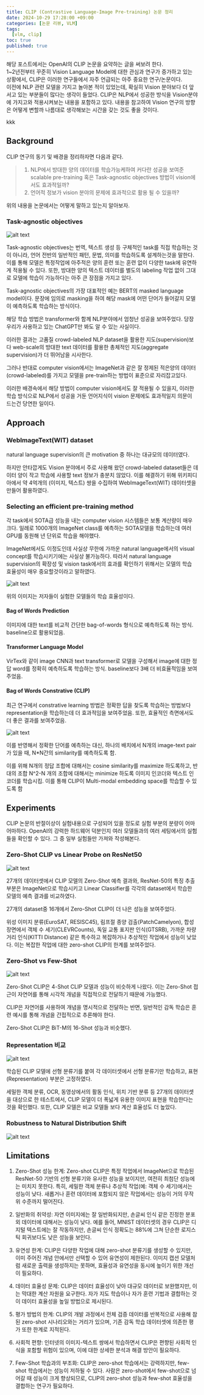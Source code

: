 ```yaml
---
title: CLIP (Contrastive Language-Image Pre-training) 논문 정리
date: 2024-10-29 17:28:00 +09:00
categories: [논문 리뷰, VLM]
tags:
  [vlm, clip]
toc: true
published: true
---
```


해당 포스트에서는 OpenAI의 CLIP 논문을 요약하는 글을 써보려 한다.\
1\~2년전부터 꾸준히 Vision Language Model에 대한 관심과 연구가 증가하고 있는 상황에서, CLIP은 이러한 연구들에서 자주 언급되는 아주 중요한 연구/논문이다.\
이전에 NLP 관련 모델을 가지고 놀아본 적이 있었는데, 확실히 Vision 분야보다 더 앞서고 있는 부분들이 많다는 생각이 들었다. CLIP은 NLP에서 성공한 방식을 Vision분야에 가지고와 적용시켜보는 내용을 포함하고 있다. 내용을 참고하여 Vision 연구의 방향은 어떻게 변할까 나름대로 생각해보는 시간을 갖는 것도 좋을 것이다.

kkk

## Background

CLIP 연구의 동기 및 배경을 정리하자면 다음과 같다.

> 1. NLP에서 방대한 양의 데이터를 학습가능케하여 커다란 성공을 보여준 scalable pre-training 혹은 Task-agnostic objectives 방법이 vision에서도 효과적일까?
> 2. 언어적 정보가 vision 분야의 문제에 효과적으로 활용 될 수 있을까?

위의 내용을 논문에서는 어떻게 말하고 있는지 알아보자.

### Task-agnostic objectives

![alt text](image-2.png)

Task-agnostic objectives는 번역, 텍스트 생성 등 구체적인 task를 직접 학습하는 것이 아니라, 언어 전반의 일반적인 패턴, 문법, 의미를 학습하도록 설계하는것을 말한다. 이를 통해 모델은 특정작업에 아주적은 양의 훈련 또는 훈련 없이 다양한 task에 유연하게 적용될 수 있다. 또한, 방대한 양의 텍스트 데이터를 별도의 labeling 작업 없이 그대로 모델에 학습이 가능하다는 아주 큰 장점을 가지고 있다.

Task-agnostic objectives의 가장 대표적인 예는 BERT의 masked language model이다. 문장에 임의로 masking을 하여 해당 mask에 어떤 단어가 들어갈지 모델이 예측하도록 학습하는 방식이다.

해당 학습 방법은 transformer와 함께 NLP분야에서 엄청난 성공을 보여주었다. 당장 우리가 사용하고 있는 ChatGPT만 봐도 알 수 있는 사실이다.

이러한 결과는 고품질 crowd-labeled NLP dataset을 활용한 지도(supervision)보다 web-scale의 방대한 text 데이터를 활용한 총체적인 지도(aggregate supervision)가 더 뛰어남을 시사한다.

그러나 반대로 computer vision에서는 ImageNet과 같은 잘 정제된 적은양의 데이터(crowd-labeled)를 가지고 모델을 pre-train하는 방법이 표준으로 자리잡고있다.

이러한 배경속에서 해당 방법이 computer vision에서도 잘 적용될 수 있을지, 이러한 학습 방식으로 NLP에서 성공을 거둔 언어지식이 vision 문제에도 효과적일지 의문이 드는건 당연한 일이다.

## Approach

### WebImageText(WIT) dataset

natural language supervision의 큰 motivation 중 하나는 대규모의 데이터였다.

하지만 안타깝게도 Vision 분야에서 주로 사용해 왔던 crowd-labeled dataset들은 데이터 양이 작고 학습에 사용할 text 정보가 충분치 않았다.
이를 해결하기 위해 위키피디아에서 약 4억개의 (이미지, 텍스트) 쌍을 수집하여 WebImageText(WIT) 데이터셋을 만들어 활용하였다.

### Selecting an efficient pre-training method

각 task에서 SOTA급 성능을 내는 computer vision 시스템들은 보통 계산량이 매우 크다. 일례로 1000개의 ImageNet class를 예측하는 SOTA모델을 학습하는데 여러 GPU를 동원해 년 단위로 학습을 해야했다.

ImageNet에서도 이정도인데 사실상 무한에 가까운 natural language에서의 visual concept를 학습시키기에는 사실상 불가능하다. 따라서 natural language supervision의 확장성 및 vision task에서의 효과를 확인하기 위해서는 모델의 학습 효율성이 매우 중요할것이라고 말하였다.

![alt text](efficient_graph.png)

위의 이미지는 저자들이 실험한 모델들의 학습 효율성이다.

#### Bag of Words Prediction

이미지에 대한 text를 비교적 간단한 bag-of-words 형식으로 예측하도록 하는 방식. baseline으로 활용되었음.

#### Transformer Language Model

VirTex와 같이 image CNN과 text transformer로 모델을 구성해서 image에 대한 정답 word를 정확히 예측하도록 학습하는 방식. baseline보다 3배 더 비효율적임을 보여주었음.

#### Bag of Words Constrative (CLIP)

최근 연구에서 constrative learning 방법은 정확한 답을 찾도록 학습하는 방법보다 representation을 학습하는데 더 효과적임을 보여주었음.
또한, 효율적인 측면에서도 더 좋은 결과를 보여주었음.

![alt text](clip_constrative.png)

이를 반영해서 정확한 단어를 예측하는 대신, 하나의 배치에서 N개의 image-text pair가 있을 때, N\*N간의 similarity를 예측하도록 함.

이를 위해 N개의 정답 조합에 대해서는 cosine similarity를 maximize 하도록하고, 반대의 조합 N^2-N 개의 조합에 대해서는 minimize 하도록 이미지 인코더와 텍스트 인코더를 학습시킴. 이를 통해 CLIP이 Multi-modal embedding space를 학습할 수 있도록 함

## Experiments

CLIP 논문의 반절이상이 실험내용으로 구성되어 있을 정도로 실험 부분의 분량이 어마어마하다. OpenAI의 강력한 하드웨어 덕분인지 여러 모델들과의 여러 세팅에서의 실험들을 확인할 수 있다. 그 중 일부 실험들만 가져와 작성해본다.

### Zero-Shot CLIP vs Linear Probe on ResNet50

![alt text](image-3.png)

27개의 데이터셋에서 CLIP 모델의 Zero-Shot 예측 결과와, ResNet-50의 특징 추출부분은 ImageNet으로 학습시키고 Linear Classifier를 각각의 dataset에서 학습한 모델의 예측 결과를 비교하였다.

27개의 dataset중 16개에서 Zero-Shot CLIP이 더 나은 성능을 보여주었다.

위성 이미지 분류(EuroSAT, RESISC45), 림프절 종양 검출(PatchCamelyon), 합성 장면에서 객체 수 세기(CLEVRCounts), 독일 교통 표지판 인식(GTSRB), 가까운 차량 거리 인식(KITTI Distance) 같은 특수하고 복잡하거나 추상적인 작업에서 성능이 낮았다. 이는 복잡한 작업에 대한 zero-shot CLIP의 한계를 보여주었다.

### Zero-Shot vs Few-Shot

![alt text](image-4.png)

Zero-Shot CLIP은 4-Shot CLIP 모델과 성능이 비슷하게 나왔다. 이는 Zero-Shot 접근이 자연어를 통해 시각적 개념을 직접적으로 전달하기 때문에 가능했다.

CLIP은 자연어를 사용하여 개념을 명시적으로 전달하는 반면, 일반적인 감독 학습은 훈련 예시를 통해 개념을 간접적으로 추론해야 한다.

Zero-Shot CLIP은 BiT-M의 16-Shot 성능과 비슷했다.

### Representation 비교

![alt text](image.png)

학습된 CLIP 모델에 선형 분류기를 붙여 각 데이터셋에서 선형 분류기만 학습하고, 표현(Representation) 부분은 고정하였다.

세밀한 객체 분류, OCR, 동영상에서의 활동 인식, 위치 기반 분류 등 27개의 데이터셋을 대상으로 한 테스트에서, CLIP 모델이 더 폭넓게 유용한 이미지 표현을 학습한다는 것을 확인했다. 또한, CLIP 모델은 비교 모델들 보다 계산 효율성도 더 높았다.

### Robustness to Natural Distribution Shift

![alt text](image-1.png)

## Limitations

1. Zero-Shot 성능 한계: Zero-shot CLIP은 특정 작업에서 ImageNet으로 학습된 ResNet-50 기반의 선형 분류기와 유사한 성능을 보이지만, 여전히 최첨단 성능에는 미치지 못한다. 특히, 세밀한 객체 분류나 추상적 작업(예: 객체 수 세기)에서는 성능이 낮다. 새롭거나 훈련 데이터에 포함되지 않은 작업에서는 성능이 거의 무작위 수준까지 떨어진다.

2. 일반화의 취약성: 자연 이미지에는 잘 일반화되지만, 손글씨 인식 같은 진정한 분포 외 데이터에 대해서는 성능이 낮다. 예를 들어, MNIST 데이터셋의 경우 CLIP은 디지털 텍스트에는 잘 작동하지만, 손글씨 인식 정확도는 88%에 그쳐 단순한 로지스틱 회귀보다도 낮은 성능을 보인다.

3. 유연성 한계: CLIP은 다양한 작업에 대해 zero-shot 분류기를 생성할 수 있지만, 이미 주어진 개념 안에서만 선택할 수 있어 유연성이 제한된다. 이미지 캡션 모델처럼 새로운 출력을 생성하지는 못하며, 효율성과 유연성을 동시에 높이기 위한 개선이 필요하다.

4. 데이터 효율성 문제: CLIP은 데이터 효율성이 낮아 대규모 데이터로 보완했지만, 이는 막대한 계산 자원을 요구한다. 자가 지도 학습이나 자가 훈련 기법과 결합하는 것이 데이터 효율성을 높일 방법으로 제시된다.

5. 평가 방법의 한계: CLIP의 개발 과정에서 전체 검증 데이터를 반복적으로 사용해 참된 zero-shot 시나리오와는 거리가 있으며, 기존 감독 학습 데이터셋에 의존한 평가 또한 한계로 지적된다.

6. 사회적 편향: 인터넷의 이미지-텍스트 쌍에서 학습하면서 CLIP은 편향된 사회적 인식을 포함할 위험이 있으며, 이에 대한 상세한 분석과 해결 방안이 필요하다.

7. Few-Shot 학습과의 부조화: CLIP은 zero-shot 학습에서는 강력하지만, few-shot 학습에서는 성능이 저하될 수 있다. 사람은 zero-shot에서 few-shot으로 넘어갈 때 성능이 크게 향상되므로, CLIP의 zero-shot 성능과 few-shot 효율성을 결합하는 연구가 필요하다.